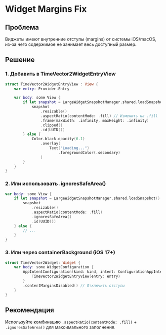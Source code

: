 # Widget Margins Fix

## Проблема
Виджеты имеют внутренние отступы (margins) от системы iOS/macOS, из-за чего содержимое не занимает весь доступный размер.

## Решение

### 1. Добавить в TimeVector2WidgetEntryView

```swift
struct TimeVector2WidgetEntryView : View {
    var entry: Provider.Entry

    var body: some View {
        if let snapshot = LargeWidgetSnapshotManager.shared.loadSnapshot() {
            snapshot
                .resizable()
                .aspectRatio(contentMode: .fill) // Изменить на .fill
                .frame(maxWidth: .infinity, maxHeight: .infinity)
                .clipped()
                .id(UUID())
        } else {
            Color.black.opacity(0.1)
                .overlay(
                    Text("Loading...")
                        .foregroundColor(.secondary)
                )
        }
    }
}
```

### 2. Или использовать .ignoresSafeArea()

```swift
var body: some View {
    if let snapshot = LargeWidgetSnapshotManager.shared.loadSnapshot() {
        snapshot
            .resizable()
            .aspectRatio(contentMode: .fill)
            .ignoresSafeArea()
            .id(UUID())
    } else {
        // ...
    }
}
```

### 3. Или через containerBackground (iOS 17+)

```swift
struct TimeVector2Widget: Widget {
    var body: some WidgetConfiguration {
        AppIntentConfiguration(kind: kind, intent: ConfigurationAppIntent.self, provider: Provider()) { entry in
            TimeVector2WidgetEntryView(entry: entry)
        }
        .contentMarginsDisabled() // Отключить отступы
    }
}
```

## Рекомендация
Используйте комбинацию `.aspectRatio(contentMode: .fill)` + `.ignoresSafeArea()` для максимального заполнения.
